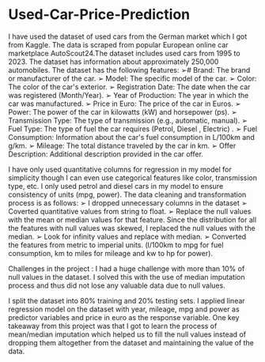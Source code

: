 # Used-Car-Price-Prediction

I have used the dataset of used cars from the German market which I got from Kaggle. The data is scraped from popular European online car marketplace AutoScout24.The dataset includes used cars from 1995 to 2023. The dataset has information about approximately 250,000 automobiles.  The dataset has the following features:
➢#	Brand: The brand or manufacturer of the car.
➢	Model: The specific model of the car.
➢	Color: The color of the car's exterior.
➢	Registration Date: The date when the car was registered (Month/Year).
➢	Year of Production: The year in which the car was manufactured.
➢	Price in Euro: The price of the car in Euros.
➢	Power: The power of the car in kilowatts (kW) and horsepower (ps).
➢	Transmission Type: The type of transmission (e.g., automatic, manual).
➢	Fuel Type: The type of fuel the car requires (Petrol, Diesel , Electric) .
➢	Fuel Consumption: Information about the car's fuel consumption in L/100km and g/km.
➢	Mileage: The total distance traveled by the car in km.
➢	Offer Description: Additional description provided in the car offer.

I have only used quantitative columns for regression in my model for simplicity though I can even use categorical features like color, transmission type, etc. I only used petrol and diesel cars in my model to ensure consistency of units (mpg, power). 
The data cleaning and transformation process is as follows:
➢	I dropped unnecessary columns in the dataset
➢	Coverted quantitative values from string to float.
➢	Replace the null values with the mean or median values for that feature. Since the distribution for all the features with null values was skewed, I replaced the null values with the median.
➢	Look for infinity values and replace with median.
➢	Converted the features from metric to imperial units. (l/100km to mpg for fuel consumption, km to miles for mileage and kw to hp for power).

Challenges in the project :
I had a huge challenge with more than 10% of null values in the dataset. I solved this with the use of median imputation process and thus did not lose any valuable data due to null values. 

I split the dataset into 80% training and 20% testing sets. I applied linear regression model on the dataset with year, mileage, mpg and power as predictor variables and price in euro as the response variable. 
One key takeaway from this project was that I got to learn the process of mean/median imputation which helped us to fill the null values instead of dropping them altogether from the dataset and maintaining the value of the data. 
